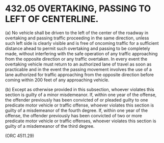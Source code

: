 432.05 OVERTAKING, PASSING TO LEFT OF CENTERLINE.
=================================================

​(a) No vehicle shall be driven to the left of the center of the roadway
in overtaking and passing traffic proceeding in the same direction,
unless such left side is clearly visible and is free of oncoming traffic
for a sufficient distance ahead to permit such overtaking and passing to
be completely made, without interfering with the safe operation of any
traffic approaching from the opposite direction or any traffic
overtaken. In every event the overtaking vehicle must return to an
authorized lane of travel as soon as practicable and in the event the
passing movement involves the use of a lane authorized for traffic
approaching from the opposite direction before coming within 200 feet of
any approaching vehicle.

​(b) Except as otherwise provided in this subsection, whoever violates
this section is guilty of a minor misdemeanor. If, within one year of
the offense, the offender previously has been convicted of or pleaded
guilty to one predicate motor vehicle or traffic offense, whoever
violates this section is guilty of a misdemeanor of the fourth degree.
If, within one year of the offense, the offender previously has been
convicted of two or more predicate motor vehicle or traffic offenses,
whoever violates this section is guilty of a misdemeanor of the third
degree.

(ORC 4511.29)
